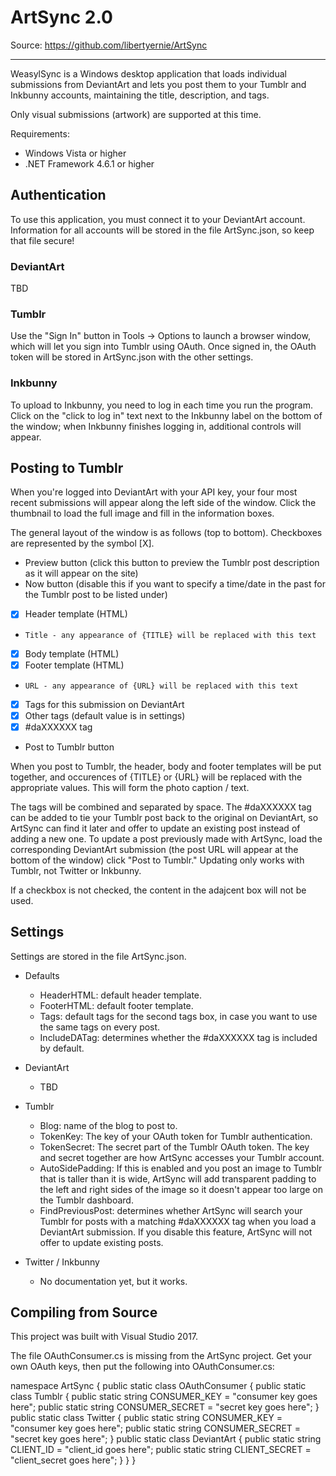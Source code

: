 ArtSync 2.0
===========

Source: https://github.com/libertyernie/ArtSync

--------------------

WeasylSync is a Windows desktop application that loads individual submissions
from DeviantArt and lets you post them to your Tumblr and Inkbunny
accounts, maintaining the title, description, and tags.

Only visual submissions (artwork) are supported at this time.

Requirements:

* Windows Vista or higher
* .NET Framework 4.6.1 or higher

Authentication
--------------

To use this application, you must connect it to your DeviantArt
account. Information for all accounts will be stored in the file
ArtSync.json, so keep that file secure!

### DeviantArt

TBD

### Tumblr

Use the "Sign In" button in Tools -> Options to launch a browser window, which
will let you sign into Tumblr using OAuth. Once signed in, the OAuth token
will be stored in ArtSync.json with the other settings.

### Inkbunny

To upload to Inkbunny, you need to log in each time you run the program. Click
on the "click to log in" text next to the Inkbunny label on the bottom of the
window; when Inkbunny finishes logging in, additional controls will appear.

Posting to Tumblr
-----------------

When you're logged into DeviantArt with your API key, your four most recent
submissions will appear along the left side of the window. Click the thumbnail
to load the full image and fill in the information boxes.

The general layout of the window is as follows (top to bottom). Checkboxes are
represented by the symbol [X].

* Preview button (click this button to preview the Tumblr post description as
  it will appear on the site)
* Now button (disable this if you want to specify a time/date in the past for
  the Tumblr post to be listed under)
* [X] Header template (HTML)
*     Title - any appearance of {TITLE} will be replaced with this text
* [X] Body template (HTML)
* [X] Footer template (HTML)
*     URL - any appearance of {URL} will be replaced with this text
* [X] Tags for this submission on DeviantArt
* [X] Other tags (default value is in settings)
* [X] #daXXXXXX tag
* Post to Tumblr button

When you post to Tumblr, the header, body and footer templates will be put
together, and occurences of {TITLE} or {URL} will be replaced with the
appropriate values. This will form the photo caption / text.

The tags will be combined and separated by space. The #daXXXXXX tag can be
added to tie your Tumblr post back to the original on DeviantArt, so ArtSync
can find it later and offer to update an existing post instead of adding a new
one. To update a post previously made with ArtSync, load the corresponding
DeviantArt submission (the post URL will appear at the bottom of the window)
click "Post to Tumblr." Updating only works with Tumblr, not Twitter or
Inkbunny.

If a checkbox is not checked, the content in the adajcent box will not be used.

Settings
--------

Settings are stored in the file ArtSync.json.

* Defaults
  * HeaderHTML: default header template.
  * FooterHTML: default footer template.
  * Tags: default tags for the second tags box, in case you want to use the
    same tags on every post.
  * IncludeDATag: determines whether the #daXXXXXX tag is included by
    default.

* DeviantArt
  * TBD

* Tumblr
  * Blog: name of the blog to post to.
  * TokenKey: The key of your OAuth token for Tumblr authentication.
  * TokenSecret: The secret part of the Tumblr OAuth token. The key and secret
    together are how ArtSync accesses your Tumblr account.
  * AutoSidePadding: If this is enabled and you post an image to Tumblr that
    is taller than it is wide, ArtSync will add transparent padding to the
    left and right sides of the image so it doesn't appear too large on the
    Tumblr dashboard.
  * FindPreviousPost: determines whether ArtSync will search your Tumblr
    for posts with a matching #daXXXXXX tag when you load a DeviantArt
    submission. If you disable this feature, ArtSync will not offer to update
    existing posts.

* Twitter / Inkbunny
  * No documentation yet, but it works.

Compiling from Source
---------------------

This project was built with Visual Studio 2017.

The file OAuthConsumer.cs is missing from the ArtSync project. Get your own
OAuth keys, then put the following into OAuthConsumer.cs:

namespace ArtSync {
	public static class OAuthConsumer {
		public static class Tumblr {
			public static string CONSUMER_KEY = "consumer key goes here";
			public static string CONSUMER_SECRET = "secret key goes here";
		}
		public static class Twitter {
			public static string CONSUMER_KEY = "consumer key goes here";
			public static string CONSUMER_SECRET = "secret key goes here";
		}
		public static class DeviantArt {
			public static string CLIENT_ID = "client_id goes here";
			public static string CLIENT_SECRET = "client_secret goes here";
		}
	}
}
